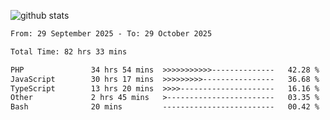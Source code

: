 
![github stats](https://github-readme-stats.vercel.app/api?username=realmahd1&show_icons=true&theme=codeSTACKr&hide_rank=true&count_private=true)

<!--START_SECTION:waka-->

```txt
From: 29 September 2025 - To: 29 October 2025

Total Time: 82 hrs 33 mins

PHP               34 hrs 54 mins  >>>>>>>>>>>--------------   42.28 %
JavaScript        30 hrs 17 mins  >>>>>>>>>----------------   36.68 %
TypeScript        13 hrs 20 mins  >>>>---------------------   16.16 %
Other             2 hrs 45 mins   >------------------------   03.35 %
Bash              20 mins         -------------------------   00.42 %
```

<!--END_SECTION:waka-->
